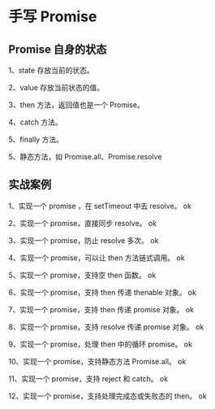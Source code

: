 <!--
 * @Author: your name
 * @Date: 2020-06-19 15:25:29
 * @LastEditTime: 2020-06-19 15:25:30
 * @LastEditors: Please set LastEditors
 * @Description: In User Settings Edit
 * @FilePath: \coding\手写类\手写一个promise\stemp.md
-->

# 手写 Promise

## Promise 自身的状态

1、state 存放当前的状态。

2、value 存放当前状态的值。

3、then 方法，返回值也是一个 Promise。

4、catch 方法。

5、finally 方法。

5、静态方法，如 Promise.all、Promise.resolve

## 实战案例

1、实现一个 promise ，在 setTimeout 中去 resolve。 ok

2、实现一个 promise，直接同步 resolve。 ok

3、实现一个 promise，防止 resolve 多次。 ok

4、实现一个 promise，可以让 then 方法链式调用。 ok

5、实现一个 promise，支持空 then 函数。 ok

6、实现一个 promise，支持 then 传递 thenable 对象。 ok

7、实现一个 promise，支持 then 传递 promise 对象。 ok

8、实现一个 promise，支持 resolve 传递 promise 对象。 ok

9、实现一个 promise，处理 then 中的循环 promise。 ok

10、实现一个 promise，支持静态方法 Promise.all。 ok

11、实现一个 promise，支持 reject 和 catch。 ok

12、实现一个 promise，支持处理完成态或失败态的 then。 ok

